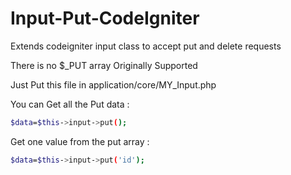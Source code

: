 # Input-Put-CodeIgniter

Extends codeigniter input class to accept put and delete requests 

There is no $_PUT array Originally Supported 

Just Put this file in application/core/MY_Input.php 

You can Get all the Put data :

```sh
$data=$this->input->put();
```


Get one value from the put array :

```sh
$data=$this->input->put('id');
```